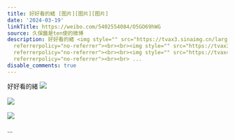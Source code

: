 ```yaml
---
title: 好好看的緒 [图片][图片][图片]
date: '2024-03-19'
linkTitle: https://weibo.com/5402554084/O5GO69hWG
source: 久保醬是ten使的微博
description: 好好看的緒 <img style="" src="https://tvax3.sinaimg.cn/large/005TCz76gy1hnw0qjq85oj30u00u0dkc.jpg"
  referrerpolicy="no-referrer"><br><br><img style="" src="https://tvax3.sinaimg.cn/large/005TCz76gy1hnw0qk803lj31120kugpb.jpg"
  referrerpolicy="no-referrer"><br><br><img style="" src="https://tvax4.sinaimg.cn/large/005TCz76gy1hnw0qkrkoxj30tj0o4ads.jpg"
  referrerpolicy="no-referrer"><br><br> ...
disable_comments: true
---
```

好好看的緒 <img style="" src="https://tvax3.sinaimg.cn/large/005TCz76gy1hnw0qjq85oj30u00u0dkc.jpg" referrerpolicy="no-referrer"><br><br><img style="" src="https://tvax3.sinaimg.cn/large/005TCz76gy1hnw0qk803lj31120kugpb.jpg" referrerpolicy="no-referrer"><br><br><img style="" src="https://tvax4.sinaimg.cn/large/005TCz76gy1hnw0qkrkoxj30tj0o4ads.jpg" referrerpolicy="no-referrer"><br><br> ...